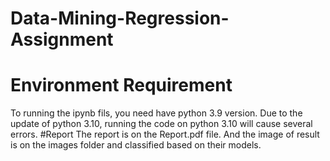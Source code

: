 # Data-Mining-Regression-Assignment
# Environment Requirement
To running the ipynb fils, you need have python 3.9 version. Due to the update of python 3.10, running the code on python 3.10 will cause several errors.
#Report 
The report is on the Report.pdf file. And the image of result is on the images folder and classified based on their models.
